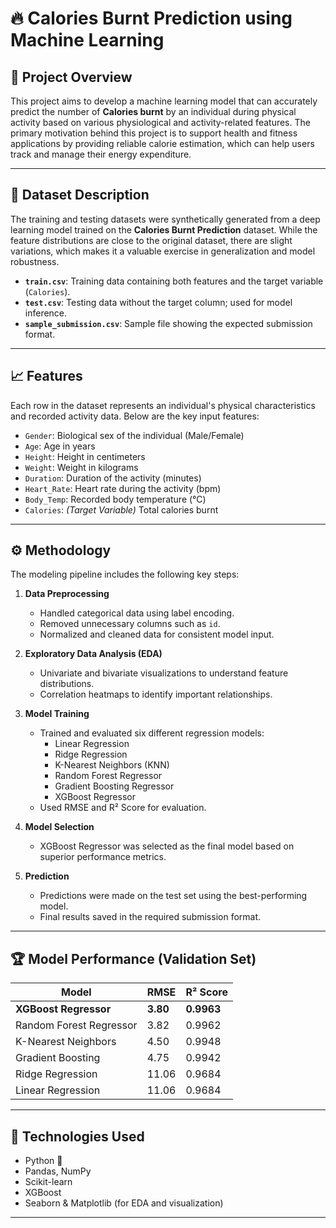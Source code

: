 # 🔥 Calories Burnt Prediction using Machine Learning

## 📌 Project Overview

This project aims to develop a machine learning model that can accurately predict the number of **Calories burnt** by an individual during physical activity based on various physiological and activity-related features. The primary motivation behind this project is to support health and fitness applications by providing reliable calorie estimation, which can help users track and manage their energy expenditure.

---

## 📂 Dataset Description

The training and testing datasets were synthetically generated from a deep learning model trained on the **Calories Burnt Prediction** dataset. While the feature distributions are close to the original dataset, there are slight variations, which makes it a valuable exercise in generalization and model robustness.

- **`train.csv`**: Training data containing both features and the target variable (`Calories`).
- **`test.csv`**: Testing data without the target column; used for model inference.
- **`sample_submission.csv`**: Sample file showing the expected submission format.

---

## 📈 Features

Each row in the dataset represents an individual's physical characteristics and recorded activity data. Below are the key input features:

- `Gender`: Biological sex of the individual (Male/Female)
- `Age`: Age in years
- `Height`: Height in centimeters
- `Weight`: Weight in kilograms
- `Duration`: Duration of the activity (minutes)
- `Heart_Rate`: Heart rate during the activity (bpm)
- `Body_Temp`: Recorded body temperature (°C)
- `Calories`: *(Target Variable)* Total calories burnt

---

## ⚙️ Methodology

The modeling pipeline includes the following key steps:

1. **Data Preprocessing**
   - Handled categorical data using label encoding.
   - Removed unnecessary columns such as `id`.
   - Normalized and cleaned data for consistent model input.

2. **Exploratory Data Analysis (EDA)**
   - Univariate and bivariate visualizations to understand feature distributions.
   - Correlation heatmaps to identify important relationships.

3. **Model Training**
   - Trained and evaluated six different regression models:
     - Linear Regression
     - Ridge Regression
     - K-Nearest Neighbors (KNN)
     - Random Forest Regressor
     - Gradient Boosting Regressor
     - XGBoost Regressor
   - Used RMSE and R² Score for evaluation.

4. **Model Selection**
   - XGBoost Regressor was selected as the final model based on superior performance metrics.

5. **Prediction**
   - Predictions were made on the test set using the best-performing model.
   - Final results saved in the required submission format.

---

## 🏆 Model Performance (Validation Set)

| Model                  | RMSE       | R² Score   |
|------------------------|------------|------------|
| **XGBoost Regressor**  | **3.80**   | **0.9963** |
| Random Forest Regressor| 3.82       | 0.9962     |
| K-Nearest Neighbors    | 4.50       | 0.9948     |
| Gradient Boosting      | 4.75       | 0.9942     |
| Ridge Regression       | 11.06      | 0.9684     |
| Linear Regression      | 11.06      | 0.9684     |

---

## 🧠 Technologies Used

- Python 🐍
- Pandas, NumPy
- Scikit-learn
- XGBoost
- Seaborn & Matplotlib (for EDA and visualization)

---
